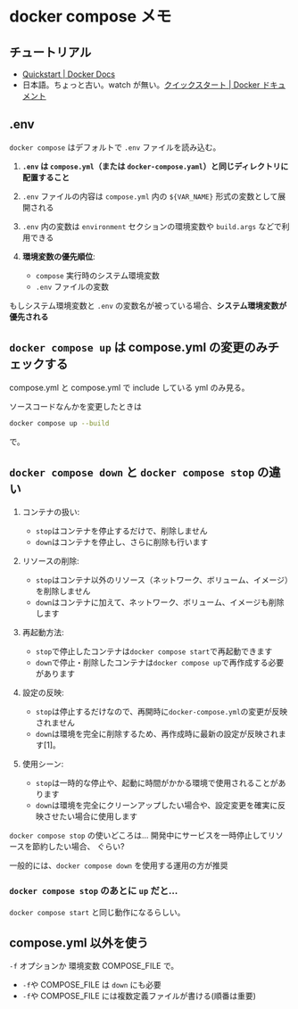 # docker compose メモ

## チュートリアル

- [Quickstart | Docker Docs](https://docs.docker.com/compose/gettingstarted/)
- 日本語。ちょっと古い。watch が無い。[クイックスタート | Docker ドキュメント](https://docs.docker.com/compose/gettingstarted/)

## .env

`docker compose` はデフォルトで `.env` ファイルを読み込む。

1. **`.env` は `compose.yml`（または `docker-compose.yaml`）と同じディレクトリに配置すること**
2. `.env` ファイルの内容は `compose.yml` 内の `${VAR_NAME}` 形式の変数として展開される
3. `.env` 内の変数は `environment` セクションの環境変数や `build.args` などで利用できる
4. **環境変数の優先順位**:

   - `compose` 実行時のシステム環境変数
   - `.env` ファイルの変数

もしシステム環境変数と `.env` の変数名が被っている場合、**システム環境変数が優先される**

## `docker compose up` は compose.yml の変更のみチェックする

compose.yml と compose.yml で include している yml のみ見る。

ソースコードなんかを変更したときは

```sh
docker compose up --build
```

で。

## `docker compose down` と `docker compose stop` の違い

1. コンテナの扱い:

   - `stop`はコンテナを停止するだけで、削除しません
   - `down`はコンテナを停止し、さらに削除も行います

2. リソースの削除:

   - `stop`はコンテナ以外のリソース（ネットワーク、ボリューム、イメージ）を削除しません
   - `down`はコンテナに加えて、ネットワーク、ボリューム、イメージも削除します

3. 再起動方法:

   - `stop`で停止したコンテナは`docker compose start`で再起動できます
   - `down`で停止・削除したコンテナは`docker compose up`で再作成する必要があります

4. 設定の反映:

   - `stop`は停止するだけなので、再開時に`docker-compose.yml`の変更が反映されません
   - `down`は環境を完全に削除するため、再作成時に最新の設定が反映されます[1]。

5. 使用シーン:
   - `stop`は一時的な停止や、起動に時間がかかる環境で使用されることがあります
   - `down`は環境を完全にクリーンアップしたい場合や、設定変更を確実に反映させたい場合に使用します

`docker compose stop` の使いどころは...
開発中にサービスを一時停止してリソースを節約したい場合、
ぐらい?

一般的には、`docker compose down` を使用する運用の方が推奨

### `docker compose stop` のあとに `up` だと...

`docker compose start` と同じ動作になるらしい。

## compose.yml 以外を使う

`-f` オプションか 環境変数 COMPOSE_FILE で。

- `-f`や COMPOSE_FILE は `down` にも必要
- `-f`や COMPOSE_FILE には複数定義ファイルが書ける(順番は重要)
